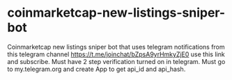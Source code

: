 # coinmarketcap-new-listings-sniper-bot
Coinmarketcap new listings sniper bot that uses 
telegram notifications from this telegram channel
https://t.me/joinchat/bZpsA9yrHmkyZjE0 use this link and subscribe.
Must have 2 step verification turned on in telegram.
Must go to my.telegram.org and create App to get api_id and api_hash.
